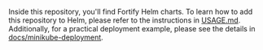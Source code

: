 Inside this repository, you'll find Fortify Helm charts. To learn how to add this repository to Helm, please refer to the instructions in [USAGE.md](USAGE.md). Additionally, for a practical deployment example, please see the details in [docs/minikube-deployment](docs/minikube-deployment).